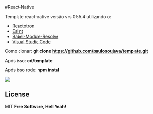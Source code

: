 #React-Native 

Template  react-native versão vrs 0.55.4 utilizando o:


  - [Reactotron](https://github.com/infinitered/reactotron)
  - [Eslint](https://gist.github.com/diego3g/fdc8dc51fd60b88e2e3611fb1b59d380)
  - [Babel-Module-Resolve](https://github.com/tleunen/babel-plugin-module-resolver)
  - [Visual Studio Code](https://code.visualstudio.com/)
  
Como clonar:
**git clone https://github.com/paulosoujava/template.git**

Após isso:
**cd/template**

Após isso rode:
**npm instal**

![](https://png.icons8.com/ios/1600/react-native-filled.png)
    
License
----

MIT
**Free Software, Hell Yeah!**
